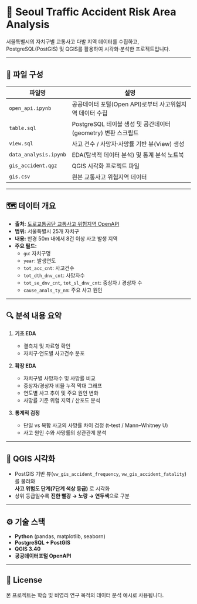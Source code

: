 # 🚦 Seoul Traffic Accident Risk Area Analysis

서울특별시의 자치구별 교통사고 다발 지역 데이터를 수집하고,  
PostgreSQL(PostGIS) 및 QGIS를 활용하여 시각화·분석한 프로젝트입니다.

---

## 📂 파일 구성

| 파일명 | 설명 |
|--------|------|
| `open_api.ipynb` | 공공데이터 포털(Open API)로부터 사고위험지역 데이터 수집 |
| `table.sql` | PostgreSQL 테이블 생성 및 공간데이터(geometry) 변환 스크립트 |
| `view.sql` | 사고 건수 / 사망자·사망률 기반 뷰(View) 생성 |
| `data_analysis.ipynb` | EDA(탐색적 데이터 분석) 및 통계 분석 노트북 |
| `gis_accident.qgz` | QGIS 시각화 프로젝트 파일 |
| `gis.csv` | 원본 교통사고 위험지역 데이터 |

---

## 🗺️ 데이터 개요

- **출처:** [도로교통공단 교통사고 위험지역 OpenAPI](https://opendata.koroad.or.kr/api/selectAcdntRiskAreaDataSet.do)  
- **범위:** 서울특별시 25개 자치구  
- **내용:** 반경 50m 내에서 8건 이상 사고 발생 지역  
- **주요 필드:**  
  - `gu`: 자치구명  
  - `year`: 발생연도  
  - `tot_acc_cnt`: 사고건수  
  - `tot_dth_dnv_cnt`: 사망자수  
  - `tot_se_dnv_cnt`, `tot_sl_dnv_cnt`: 중상자 / 경상자 수  
  - `cause_anals_ty_nm`: 주요 사고 원인  

---

## 🔍 분석 내용 요약

1. **기초 EDA**  
   - 결측치 및 자료형 확인  
   - 자치구·연도별 사고건수 분포  

2. **확장 EDA**  
   - 자치구별 사망자수 및 사망률 비교  
   - 중상자/경상자 비율 누적 막대 그래프  
   - 연도별 사고 추이 및 주요 원인 변화  
   - 사망률 기준 위험 지역 / 산포도 분석  

3. **통계적 검정**  
   - 단일 vs 복합 사고의 사망률 차이 검정 (t-test / Mann–Whitney U)  
   - 사고 원인 수와 사망률의 상관관계 분석  

---

## 🧭 QGIS 시각화

- PostGIS 기반 뷰(`vw_gis_accident_frequency`, `vw_gis_accident_fatality`)를 불러와  
  **사고 위험도 단계(7단계 색상 등급)** 로 시각화  
- 상위 등급일수록 **진한 빨강 → 노랑 → 연두색**으로 구분

---

## ⚙️ 기술 스택

- **Python** (pandas, matplotlib, seaborn)
- **PostgreSQL + PostGIS**
- **QGIS 3.40**
- **공공데이터포털 OpenAPI**

---

## 🧾 License

본 프로젝트는 학습 및 비영리 연구 목적의 데이터 분석 예시로 사용됩니다.
